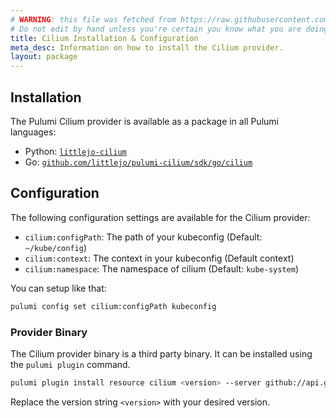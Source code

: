```yaml
---
# WARNING: this file was fetched from https://raw.githubusercontent.com/littlejo/pulumi-cilium/v0.2.1/docs/installation-configuration.md
# Do not edit by hand unless you're certain you know what you are doing!
title: Cilium Installation & Configuration
meta_desc: Information on how to install the Cilium provider.
layout: package
---
```


## Installation

The Pulumi Cilium provider is available as a package in all Pulumi languages:

* Python: [`littlejo-cilium`](https://pypi.org/project/littlejo-cilium/)
* Go: [`github.com/littlejo/pulumi-cilium/sdk/go/cilium`](https://pkg.go.dev/github.com/littlejo/pulumi-cilium/sdk/go/cilium)

## Configuration

The following configuration settings are available for the Cilium provider:

* `cilium:configPath`: The path of your kubeconfig (Default: `~/kube/config`)
* `cilium:context`: The context in your kubeconfig (Default context)
* `cilium:namespace`: The namespace of cilium (Default: `kube-system`)

You can setup like that:

```bash
pulumi config set cilium:configPath kubeconfig
```

### Provider Binary

The Cilium provider binary is a third party binary. It can be installed using the `pulumi plugin` command.

```bash
pulumi plugin install resource cilium <version> --server github://api.github.com/littlejo
```

Replace the version string `<version>` with your desired version.
